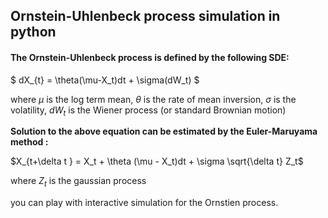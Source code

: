 
## Ornstein-Uhlenbeck process simulation in python 
#### The Ornstein-Uhlenbeck process is defined by the following SDE:

$ dX_{t} = \theta(\mu-X_t)dt + \sigma(dW_t) $

where $\mu$ is the log term mean, 
$\theta$ is the rate of mean inversion, $\sigma$ is the volatility, $dW_t$ is the Wiener process (or standard Brownian motion)

<B> Solution to the above equation can be estimated by the Euler-Maruyama method :</B>

$X_{t+\delta t } = X_t + \theta (\mu - X_t)dt + \sigma \sqrt{\delta t} Z_t$ 

where $Z_t$ is the gaussian process 

you can play with interactive simulation for the Ornstien process.


​
